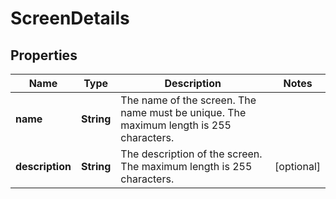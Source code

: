# ScreenDetails

## Properties
Name | Type | Description | Notes
------------ | ------------- | ------------- | -------------
**name** | **String** | The name of the screen. The name must be unique. The maximum length is 255 characters. | 
**description** | **String** | The description of the screen. The maximum length is 255 characters. |  [optional]
